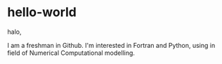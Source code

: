# hello-world

halo,

I am a freshman in Github. I'm interested in Fortran and Python, using in field of Numerical Computational modelling.
